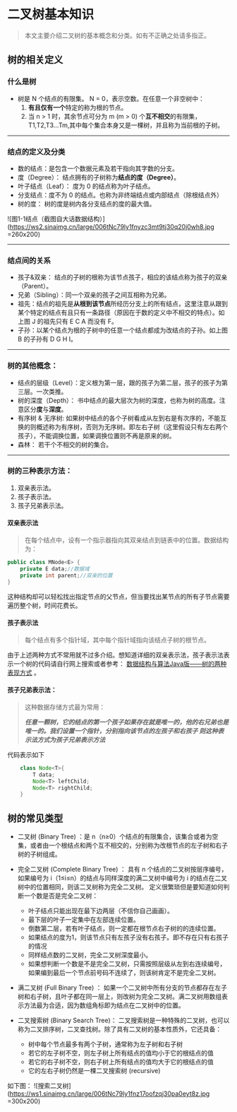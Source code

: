 # 二叉树基本知识
> 本文主要介绍二叉树的基本概念和分类。如有不正确之处请多指正。

## 树的相关定义

### 什么是树
-  树是 N 个结点的有限集。 N = 0，表示空数。在任意一个非空树中：
    1.  **有且仅有一个**特定的称为根的节点。
    2.  当 n > 1 时，其余节点可分为 m (m > 0) 个**互不相交**的有限集，T1,T2,T3...Tm,其中每个集合本身又是一棵树，并且称为当前根的子树。
----
### 结点的定义及分类

- 数的结点：是包含一个数据元素及若干指向其字数的分支。
- 度（Degree）： 结点拥有的子树称为**结点的度（Degree）**。
- 叶子结点（Leaf）： 度为 0 的结点称为叶子结点。
- 分支结点：度不为 0 的结点。也称为非终端结点或内部结点（除根结点外）
- 树的度： 树的度是树内各分支结点的度的最大值。

![图1-1结点（截图自大话数据结构）](https://ws2.sinaimg.cn/large/006tNc79ly1fnyzc3mt9tj30q20j0wh8.jpg  =260x200)

-----
### 结点间的关系

- 孩子&双亲： 结点的子树的根称为该节点孩子，相应的该结点称为孩子的双亲（Parent）。
- 兄弟（Sibling）：同一个双亲的孩子之间互相称为兄弟。
- 祖先：结点的祖先是**从根到该节点**所经历分支上的所有结点，这里注意从跟到某个特定的结点有且只有一条路径（原因在于数的定义中不相交的特点）。如上图 J 的祖先只有 E C A 而没有 F。
- 子孙：以某个结点为根的子树中的任意一个结点都成为改结点的子孙。如上图 B 的子孙有 D G H I。

-----
### 树的其他概念：
- 结点的层级（Level）：定义根为第一层，跟的孩子为第二层，孩子的孩子为第三层。一次类推。 
- 树的深度（Depth）： 书中结点的最大层次为树的深度，也称为树的高度。注意区分**度**与**深度**。
- 有序树 & 无序树: 如果树中结点的各个子树看成从左到右是有次序的，不能互换的则概述称为有序树，否则为无序树。即左右子树（这里假设只有左右两个孩子），不能调换位置，如果调换位置则不再是原来的树。
- 森林： 若干个不相交的树的集合。
-------
### 树的三种表示方法：
1. 双亲表示法。
2. 孩子表示法。
3. 孩子兄弟表示法。
#### 双亲表示法
> 在每个结点中，设有一个指示器指向其双亲结点到链表中的位置。数据结构为：
```java
public class MNode<E> {
    private E data;//数据域
    private int parent;//双亲的位置
}
```


这种结构却可以轻松找出指定节点的父节点，但当要找出某节点的所有子节点需要遍历整个树，时间花费长。

#### 孩子表示法
> 每个结点有多个指针域，其中每个指针域指向该结点子树的根节点。

由于上述两种方式不常用就不过多介绍。想知道详细的双亲表示法，孩子表示法表示一个树的代码请自行网上搜索或者参考： [数据结构与算法Java版——树的两种表现方式](http://blog.csdn.net/xichang702/article/details/73662470) 。

#### 孩子兄弟表示法：
> 这种数据存储方式最为常用：
> 
> ***任意一颗树，它的结点的第一个孩子如果存在就是唯一的，他的右兄弟也是唯一的。我们设置一个指针，分别指向该节点的左孩子和右孩子 则这种表示法方式为孩子兄弟表示方法***

代码表示如下
```java
    class Node<T>{
        T data;
        Node<T> leftChild;
        Node<T> rightChild;
    }
```

## 树的常见类型

- 二叉树 (Binary Tree) ：是 n（n≥0）个结点的有限集合，该集合或者为空集，或者由一个根结点和两个互不相交的，分别称为改根节点的左子树和右子树的子树组成。


- 完全二叉树 (Complete Binary Tree) ： 具有 n 个结点的二叉树按层序编号，如果编号为 i（1≤i≤n）的结点与同样深度的满二叉树中编号为 i 的结点在二叉树中的位置相同，则该二叉树称为完全二叉树。 定义很繁琐但是要知道如何判断一个数是否是完全二叉树：
    - 叶子结点只能出现在最下边两层（不信你自己画画）。
    - 最下层的叶子一定集中在左部连续位置。
    - 倒数第二层，若有叶子结点，则一定都在根节点右子树的的连续位置。
    - 如果结点的度为1，则该节点只有左孩子没有右孩子。即不存在只有右孩子的情况
    - 同样结点数的二叉树，完全二叉树深度最小。
    - 如果想判断一个数是不是完全二叉树，只需按照层级从左到右连续编号，如果编到最后一个节点前号码不连续了，则该树肯定不是完全二叉树。


- 满二叉树 (Full Binary Tree) ： 如果一个二叉树中所有分支的节点都存在左子树和右子树，且叶子都在同一层上，则改树为完全二叉树。满二叉树用数组表示方法最为合适，因为数组角标即为结点在二叉树中的位置。


- 二叉搜索树 (Binary Search Tree)： 二叉搜索树是一种特殊的二叉树，也可以称为二叉排序树，二叉查找树。除了具有二叉树的基本性质外，它还具备：

    - 树中每个节点最多有两个子树，通常称为左子树和右子树
    - 若它的左子树不空，则左子树上所有结点的值均小于它的根结点的值
    - 若它的右子树不空，则右子树上所有结点的值均大于它的根结点的值
    - 它的左右子树仍然是一棵二叉搜索树 (recursive)

如下图：
![搜索二叉树](https://ws1.sinaimg.cn/large/006tNc79ly1fnz17oofzqj30pa0eyt8z.jpg =300x200)





















